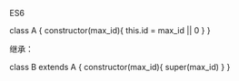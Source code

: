 ES6 

 class A {
     constructor(max_id){
         this.id = max_id || 0
     }
 }

 继承：
  
class B extends A {
    constructor(max_id){
        super(max_id)
    }
}